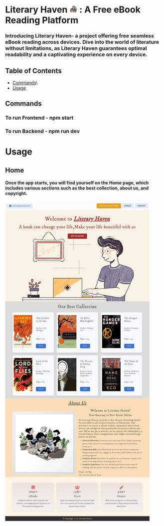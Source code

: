 # Literary Haven <img src="Screenshots/Logo.png" alt="Project Logo" width="25"> : A Free eBook Reading Platform

### Introducing Literary Haven- a project offering free seamless eBook reading across devices. Dive into the world of literature without limitations, as Literary Haven guarantees optimal readability and a captivating experience on every device.

## Table of Contents
* [Commands](#commands)\
* [Usage](#usage)


## Commands
### To run Frontend - npm start
### To run Backend - npm run dev

# Usage
## Home
#### Once the app starts, you will find yourself on the Home page, which includes various sections such as the best collection, about us, and copyright.
![Home](https://github.com/yashikay16/Literary-Haven/blob/master/Screenshots/Home.png?raw=true)






